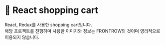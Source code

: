 # :star2: React shopping cart   

React, Redux를 사용한 shopping cart입니다.    
해당 프로젝트를 진행하며 사용한 이미지와 정보는 FRONTROW의 것이며 영리적으로 이용되지 않습니다.   



